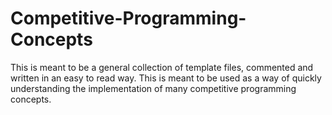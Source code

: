 # Competitive-Programming-Concepts
This is meant to be a general collection of template files, commented and written in an easy to read way. This is meant to be used as a way of quickly understanding the 
implementation of many competitive programming concepts.
